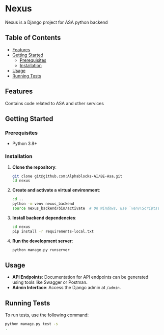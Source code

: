 # Nexus

Nexus is a Django project for ASA python backend

## Table of Contents

- [Features](#features)
- [Getting Started](#getting-started)
  - [Prerequisites](#prerequisites)
  - [Installation](#installation)
- [Usage](#usage)
- [Running Tests](#running-tests)

## Features
Contains code related to ASA and other services

## Getting Started

### Prerequisites

- Python 3.8+

### Installation

1. **Clone the repository**:

    ```bash
    git clone git@github.com:Alphablocks-AI/BE-Asa.git
    cd nexus
    ```

2. **Create and activate a virtual environment**:

    ```bash
    cd ..
    python -m venv nexus_backend
    source nexus_backend/bin/activate  # On Windows, use `venv\Scripts\activate`
    ```

3. **Install backend dependencies**:

    ```bash
    cd nexus
    pip install -r requirements-local.txt
    ```

4. **Run the development server**:

    ```bash
    python manage.py runserver
    ```

## Usage

- **API Endpoints**: Documentation for API endpoints can be generated using tools like Swagger or Postman.
- **Admin Interface**: Access the Django admin at `/admin`.

## Running Tests

To run tests, use the following command:

```bash
python manage.py test -s
.